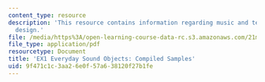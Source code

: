 ```yaml
---
content_type: resource
description: 'This resource contains information regarding music and technology: Sound
  design.'
file: /media/https%3A/open-learning-course-data-rc.s3.amazonaws.com/21m-380-music-and-technology-sound-design-spring-2016/9f471c1c3aa26e0f57a638120f27b1fe_MIT21M_380S16_assn_ex1.pdf
file_type: application/pdf
resourcetype: Document
title: 'EX1 Everyday Sound Objects: Compiled Samples'
uid: 9f471c1c-3aa2-6e0f-57a6-38120f27b1fe
---
```

